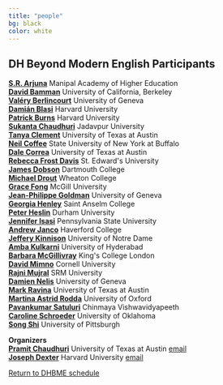 ```yaml
---
title: "people"
bg: black
color: white
---
```


## DH Beyond Modern English Participants

[**S.R. Arjuna**](https://manipal.edu/philosophy/department-faculty/faculty-list/Arjuna-S-R/_jcr_content.html) Manipal Academy of Higher Education  
[**David Bamman**](http://people.ischool.berkeley.edu/~dbamman/) University of California, Berkeley  
[**Valéry Berlincourt**](https://www.unige.ch/lettres/antic/unites/latin/enseignants/valery-berlincourt) University of Geneva  
[**Damián Blasi**](https://datascience.harvard.edu/people/damián-blasi) Harvard University  
[**Patrick Burns**](https://diyclassics.github.io) Harvard University  
[**Sukanta Chaudhuri**](https://en.wikipedia.org/wiki/Sukanta_Chaudhuri) Jadavpur University  
[**Tanya Clement**](https://liberalarts.utexas.edu/english/faculty/tc24933) University of Texas at Austin  
[**Neil Coffee**](http://arts-sciences.buffalo.edu/classics/faculty/core-faculty/coffee-neil.html) State University of New York at Buffalo  
[**Dale Correa**](https://www.almaturidiyya.com) University of Texas at Austin   
[**Rebecca Frost Davis**](https://www.stedwards.edu/directory/employees/davis-rebecca-f) St. Edward's University  
[**James Dobson**](https://home.dartmouth.edu/faculty-directory/james-e-dobson) Dartmouth College  
[**Michael Drout**](https://wheatoncollege.edu/academics/faculty-directory/michael-drout/) Wheaton College  
[**Grace Fong**](https://www.mcgill.ca/eas/grace-s-fong) McGill University  
[**Jean-Philippe Goldman**](https://scholar.google.fr/citations?user=EuxGgiIAAAAJ) University of Geneva  
[**Georgia Henley**](https://georgiahenley.com/) Saint Anselm College  
[**Peter Heslin**](https://www.durham.ac.uk/staff/p-j-heslin/) Durham University  
[**Jennifer Isasi**](http://jenniferisasi.com/) Pennsylvania State University  
[**Andrew Janco**](https://www.haverford.edu/users/ajanco) Haverford College  
[**Jeffery Kinnison**](https://www.linkedin.com/in/jeffery-kinnison-a25776a6/) University of Notre Dame  
[**Amba Kulkarni**](https://sanskrit.uohyd.ac.in/faculty/amba/) University of Hyderabad  
[**Barbara McGillivray**](https://kclpure.kcl.ac.uk/portal/barbara.mcgillivray.html) King's College London  
[**David Mimno**](https://mimno.infosci.cornell.edu) Cornell University  
[**Rajni Mujral**](https://srmap.edu.in/faculty/dr-rajni/) SRM University  
[**Damien Nelis**](https://www.unige.ch/lettres/antic/unites/latin/enseignants/damiennelis/) University of Geneva  
[**Mark Ravina**](https://liberalarts.utexas.edu/history/faculty/mr56267) University of Texas at Austin   
[**Martina Astrid Rodda**](https://www.classics.ox.ac.uk/people/martina-astrid-rodda) University of Oxford  
[**Pavankumar Satuluri**](https://www.cvv.ac.in/faculties/dr-pavankumar-satuluri) Chinmaya Vishwavidyapeeth  
[**Caroline Schroeder**](http://www.carrieschroeder.com/) University of Oklahoma  
[**Song Shi**](https://www.cgm.pitt.edu/people/ant-18) University of Pittsburgh

**Organizers**  
[**Pramit Chaudhuri**](https://liberalarts.utexas.edu/classics/faculty/pc8956) University of Texas at Austin [email](mailto:pramit.chaudhuri@austin.utexas.edu?subject=DHBME%20Conference)  
[**Joseph Dexter**](https://datascience.harvard.edu/people/joseph-dexter) Harvard University [email](mailto:jdexter@fas.harvard.edu?subject=DHBME%20Conference)

<a href="#schedule">Return to DHBME schedule</a>
